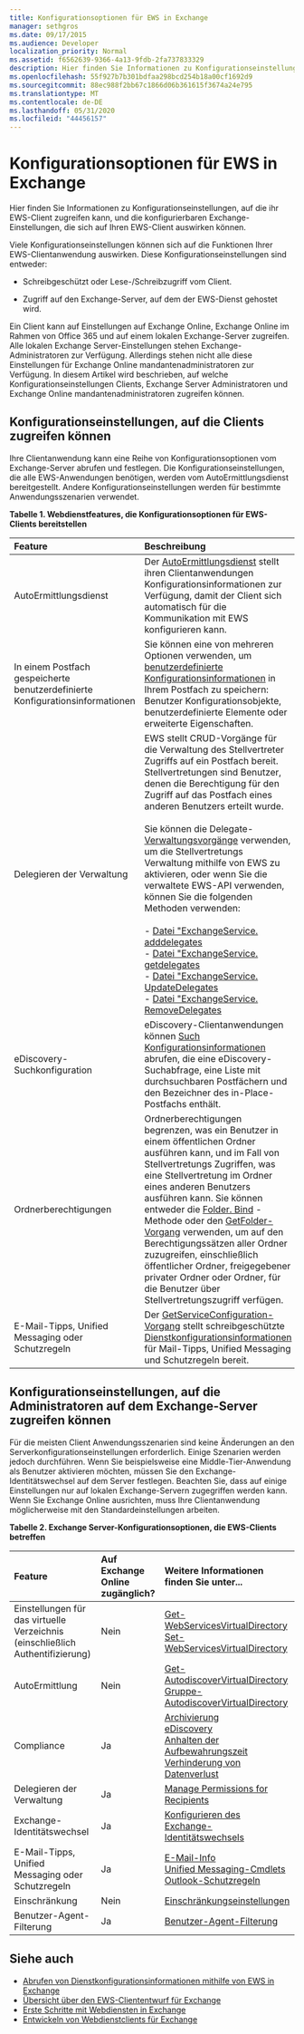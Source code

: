 ```yaml
---
title: Konfigurationsoptionen für EWS in Exchange
manager: sethgros
ms.date: 09/17/2015
ms.audience: Developer
localization_priority: Normal
ms.assetid: f6562639-9366-4a13-9fdb-2fa737833329
description: Hier finden Sie Informationen zu Konfigurationseinstellungen, auf die ihr EWS-Client zugreifen kann, und die konfigurierbaren Exchange-Einstellungen, die sich auf Ihren EWS-Client auswirken können.
ms.openlocfilehash: 55f927b7b301bdfaa298bcd254b18a00cf1692d9
ms.sourcegitcommit: 88ec988f2bb67c1866d06b361615f3674a24e795
ms.translationtype: MT
ms.contentlocale: de-DE
ms.lasthandoff: 05/31/2020
ms.locfileid: "44456157"
---
```

# <a name="configuration-options-for-ews-in-exchange"></a>Konfigurationsoptionen für EWS in Exchange

Hier finden Sie Informationen zu Konfigurationseinstellungen, auf die ihr EWS-Client zugreifen kann, und die konfigurierbaren Exchange-Einstellungen, die sich auf Ihren EWS-Client auswirken können. 
  
Viele Konfigurationseinstellungen können sich auf die Funktionen Ihrer EWS-Clientanwendung auswirken. Diese Konfigurationseinstellungen sind entweder: 
  
- Schreibgeschützt oder Lese-/Schreibzugriff vom Client.
    
- Zugriff auf den Exchange-Server, auf dem der EWS-Dienst gehostet wird.
    
Ein Client kann auf Einstellungen auf Exchange Online, Exchange Online im Rahmen von Office 365 und auf einem lokalen Exchange-Server zugreifen. Alle lokalen Exchange Server-Einstellungen stehen Exchange-Administratoren zur Verfügung. Allerdings stehen nicht alle diese Einstellungen für Exchange Online mandantenadministratoren zur Verfügung. In diesem Artikel wird beschrieben, auf welche Konfigurationseinstellungen Clients, Exchange Server Administratoren und Exchange Online mandantenadministratoren zugreifen können.
  
## <a name="configuration-settings-that-clients-can-access"></a>Konfigurationseinstellungen, auf die Clients zugreifen können

Ihre Clientanwendung kann eine Reihe von Konfigurationsoptionen vom Exchange-Server abrufen und festlegen. Die Konfigurationseinstellungen, die alle EWS-Anwendungen benötigen, werden vom AutoErmittlungsdienst bereitgestellt. Andere Konfigurationseinstellungen werden für bestimmte Anwendungsszenarien verwendet. 
  
**Tabelle 1. Webdienstfeatures, die Konfigurationsoptionen für EWS-Clients bereitstellen**

|**Feature**|**Beschreibung**|
|:-----|:-----|
|AutoErmittlungsdienst  <br/> |Der [AutoErmittlungsdienst](autodiscover-for-exchange.md) stellt ihren Clientanwendungen Konfigurationsinformationen zur Verfügung, damit der Client sich automatisch für die Kommunikation mit EWS konfigurieren kann.  <br/> |
|In einem Postfach gespeicherte benutzerdefinierte Konfigurationsinformationen  <br/> |Sie können eine von mehreren Optionen verwenden, um [benutzerdefinierte Konfigurationsinformationen](persistent-application-settings-in-ews-in-exchange.md) in Ihrem Postfach zu speichern: Benutzer Konfigurationsobjekte, benutzerdefinierte Elemente oder erweiterte Eigenschaften.  <br/> |
|Delegieren der Verwaltung  <br/> | EWS stellt CRUD-Vorgänge für die Verwaltung des Stellvertreter Zugriffs auf ein Postfach bereit. Stellvertretungen sind Benutzer, denen die Berechtigung für den Zugriff auf das Postfach eines anderen Benutzers erteilt wurde.<br/><br/>  Sie können die Delegate- [Verwaltungsvorgänge](https://msdn.microsoft.com/library/bb409286%28v=exchg.150%29.aspx#bk_delegate_management) verwenden, um die Stellvertretungs Verwaltung mithilfe von EWS zu aktivieren, oder wenn Sie die verwaltete EWS-API verwenden, können Sie die folgenden Methoden verwenden:<br/><br/>- [Datei "ExchangeService. adddelegates](https://msdn.microsoft.com/library/microsoft.exchange.webservices.data.exchangeservice.adddelegates%28v=exchg.80%29.aspx) <br/>- [Datei "ExchangeService. getdelegates](https://msdn.microsoft.com/library/microsoft.exchange.webservices.data.exchangeservice.getdelegates%28v=exchg.80%29.aspx) <br/>- [Datei "ExchangeService. UpdateDelegates](https://msdn.microsoft.com/library/microsoft.exchange.webservices.data.exchangeservice.updatedelegates%28v=exchg.80%29.aspx) <br/>- [Datei "ExchangeService. RemoveDelegates](https://msdn.microsoft.com/library/microsoft.exchange.webservices.data.exchangeservice.removedelegates%28v=exchg.80%29.aspx) <br/> |
|eDiscovery-Suchkonfiguration  <br/> |eDiscovery-Clientanwendungen können [Such Konfigurationsinformationen](https://msdn.microsoft.com/library/8a54a6dc-110c-4972-a8bc-5ddb43c4b857%28Office.15%29.aspx) abrufen, die eine eDiscovery-Suchabfrage, eine Liste mit durchsuchbaren Postfächern und den Bezeichner des in-Place-Postfachs enthält.  <br/> |
|Ordnerberechtigungen  <br/> |Ordnerberechtigungen begrenzen, was ein Benutzer in einem öffentlichen Ordner ausführen kann, und im Fall von Stellvertretungs Zugriffen, was eine Stellvertretung im Ordner eines anderen Benutzers ausführen kann. Sie können entweder die [Folder. Bind](https://msdn.microsoft.com/library/microsoft.exchange.webservices.data.folder.bind%28v=exchg.80%29.aspx) -Methode oder den [GetFolder-Vorgang](https://msdn.microsoft.com/library/355bcf93-dc71-4493-b177-622afac5fdb9%28Office.15%29.aspx) verwenden, um auf den Berechtigungssätzen aller Ordner zuzugreifen, einschließlich öffentlicher Ordner, freigegebener privater Ordner oder Ordner, für die Benutzer über Stellvertretungszugriff verfügen.  <br/> |
|E-Mail-Tipps, Unified Messaging oder Schutzregeln  <br/> |Der [GetServiceConfiguration-Vorgang](https://msdn.microsoft.com/library/070cbfe5-325a-4955-8e4a-8230ea0459a7%28Office.15%29.aspx) stellt schreibgeschützte [Dienstkonfigurationsinformationen](how-to-get-service-configuration-information-by-using-ews-in-exchange.md) für Mail-Tipps, Unified Messaging und Schutzregeln bereit.  <br/> |
   
## <a name="configuration-settings-that-administrators-can-access-on-the-exchange-server"></a>Konfigurationseinstellungen, auf die Administratoren auf dem Exchange-Server zugreifen können

Für die meisten Client Anwendungsszenarien sind keine Änderungen an den Serverkonfigurationseinstellungen erforderlich. Einige Szenarien werden jedoch durchführen. Wenn Sie beispielsweise eine Middle-Tier-Anwendung als Benutzer aktivieren möchten, müssen Sie den Exchange-Identitätswechsel auf dem Server festlegen. Beachten Sie, dass auf einige Einstellungen nur auf lokalen Exchange-Servern zugegriffen werden kann. Wenn Sie Exchange Online ausrichten, muss Ihre Clientanwendung möglicherweise mit den Standardeinstellungen arbeiten.
  
**Tabelle 2. Exchange Server-Konfigurationsoptionen, die EWS-Clients betreffen**

|**Feature**|**Auf Exchange Online zugänglich?**|**Weitere Informationen finden Sie unter...**|
|:-----|:-----|:-----|
|Einstellungen für das virtuelle Verzeichnis (einschließlich Authentifizierung)  <br/> |Nein  <br/> |[Get-WebServicesVirtualDirectory](https://technet.microsoft.com/library/aa998810%28v=exchg.150%29.aspx) <br/> [Set-WebServicesVirtualDirectory](https://technet.microsoft.com/library/aa997233%28v=exchg.150%29.aspx) <br/> |
|AutoErmittlung  <br/> |Nein  <br/> |[Get-AutodiscoverVirtualDirectory](https://technet.microsoft.com/library/aa996819%28v=exchg.150%29.aspx) <br/> [Gruppe-AutodiscoverVirtualDirectory](https://technet.microsoft.com/library/aa998601%28v=exchg.150%29.aspx) <br/> |
|Compliance  <br/> |Ja  <br/> |[Archivierung](https://technet.microsoft.com/library/dd979800%28v=exchg.150%29.aspx) <br/> [eDiscovery](https://technet.microsoft.com/library/dd298021%28v=exchg.150%29.aspx) <br/> [Anhalten der Aufbewahrungszeit](https://technet.microsoft.com/library/dd335168%28v=exchg.150%29.aspx) <br/> [Verhinderung von Datenverlust](https://technet.microsoft.com/library/jj150527%28v=exchg.150%29.aspx) <br/> |
|Delegieren der Verwaltung  <br/> |Ja  <br/> |[Manage Permissions for Recipients](https://technet.microsoft.com/library/jj919240%28v=exchg.150%29.aspx) <br/> |
|Exchange-Identitätswechsel  <br/> |Ja  <br/> |[Konfigurieren des Exchange-Identitätswechsels](https://msdn.microsoft.com/library/bb204095%28EXCHG.140%29.aspx) <br/> |
|E-Mail-Tipps, Unified Messaging oder Schutzregeln  <br/> |Ja  <br/> |[E-Mail-Info](https://technet.microsoft.com/library/jj649091%28v=exchg.150%29.aspx) <br/> [Unified Messaging-Cmdlets](https://technet.microsoft.com/library/aa997665%28v=exchg.150%29.aspx) <br/> [Outlook-Schutzregeln](https://technet.microsoft.com/library/dd638178%28v=exchg.150%29.aspx) <br/> |
|Einschränkung  <br/> |Nein  <br/> |[Einschränkungseinstellungen](ews-throttling-in-exchange.md) <br/> |
|Benutzer-Agent-Filterung  <br/> |Ja  <br/> |[Benutzer-Agent-Filterung](how-to-control-access-to-ews-in-exchange.md) <br/> |
   
## <a name="see-also"></a>Siehe auch

- [Abrufen von Dienstkonfigurationsinformationen mithilfe von EWS in Exchange](how-to-get-service-configuration-information-by-using-ews-in-exchange.md)
- [Übersicht über den EWS-Cliententwurf für Exchange](ews-client-design-overview-for-exchange.md)   
- [Erste Schritte mit Webdiensten in Exchange](start-using-web-services-in-exchange.md)   
- [Entwickeln von Webdienstclients für Exchange](develop-web-service-clients-for-exchange.md)
    

